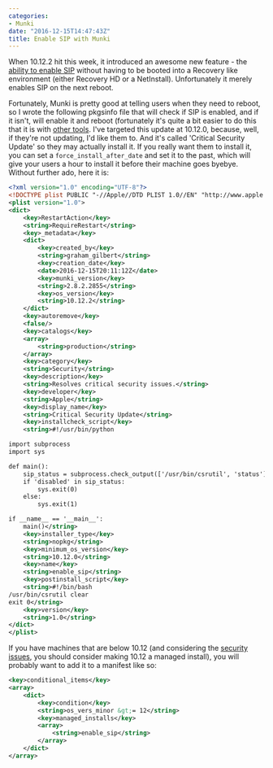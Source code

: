 ```yaml
---
categories:
- Munki
date: "2016-12-15T14:47:43Z"
title: Enable SIP with Munki
---
```


When 10.12.2 hit this week, it introduced an awesome new feature - the [ability to enable SIP](https://onemoreadmin.wordpress.com/2016/12/13/system-integrity-protection-sip-changes-in-macos-sierra-10-12-2/) without having to be booted into a Recovery like environment (either Recovery HD or a NetInstall). Unfortunately it merely enables SIP on the next reboot.

Fortunately, Munki is pretty good at telling users when they need to reboot, so I wrote the following pkgsinfo file that will check if SIP is enabled, and if it isn't, will enable it and reboot (fortunately it's quite a bit easier to do this that it is with [other tools](https://babodee.wordpress.com/2016/12/15/ensuring-sip-is-enabled/). I've targeted this update at 10.12.0, because, well, if they're not updating, I'd like them to. And it's called 'Critical Security Update' so they may actually install it. If you really want them to install it, you can set a `force_install_after_date` and set it to the past, which will give your users a hour to install it before their machine goes byebye. <!--more-->Without further ado, here it is:

``` xml
<?xml version="1.0" encoding="UTF-8"?>
<!DOCTYPE plist PUBLIC "-//Apple//DTD PLIST 1.0//EN" "http://www.apple.com/DTDs/PropertyList-1.0.dtd">
<plist version="1.0">
<dict>
    <key>RestartAction</key>
    <string>RequireRestart</string>
    <key>_metadata</key>
    <dict>
        <key>created_by</key>
        <string>graham_gilbert</string>
        <key>creation_date</key>
        <date>2016-12-15T20:11:12Z</date>
        <key>munki_version</key>
        <string>2.8.2.2855</string>
        <key>os_version</key>
        <string>10.12.2</string>
    </dict>
    <key>autoremove</key>
    <false/>
    <key>catalogs</key>
    <array>
        <string>production</string>
    </array>
    <key>category</key>
    <string>Security</string>
    <key>description</key>
    <string>Resolves critical security issues.</string>
    <key>developer</key>
    <string>Apple</string>
    <key>display_name</key>
    <string>Critical Security Update</string>
    <key>installcheck_script</key>
    <string>#!/usr/bin/python

import subprocess
import sys

def main():
    sip_status = subprocess.check_output(['/usr/bin/csrutil', 'status'])
    if 'disabled' in sip_status:
        sys.exit(0)
    else:
        sys.exit(1)

if __name__ == '__main__':
    main()</string>
    <key>installer_type</key>
    <string>nopkg</string>
    <key>minimum_os_version</key>
    <string>10.12.0</string>
    <key>name</key>
    <string>enable_sip</string>
    <key>postinstall_script</key>
    <string>#!/bin/bash
/usr/bin/csrutil clear
exit 0</string>
    <key>version</key>
    <string>1.0</string>
</dict>
</plist>
```

If you have machines that are below 10.12 (and considering the [security issues](http://blog.frizk.net/2016/12/filevault-password-retrieval.html), you should consider making 10.12 a managed install), you will probably want to add it to a manifest like so:

``` xml
<key>conditional_items</key>
<array>
    <dict>
        <key>condition</key>
        <string>os_vers_minor &gt;= 12</string>
        <key>managed_installs</key>
        <array>
            <string>enable_sip</string>
        </array>
    </dict>
</array>
```